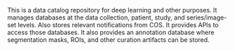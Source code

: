 This is a data catalog repository for deep learning and other purposes. It manages databases at the data collection, patient, study, and series/image-set levels. Also stores relevant notifications from COS. It provides APIs to access those databases. It also provides an annotation database where segmentation masks, ROIs, and other curation artifacts can be stored.
